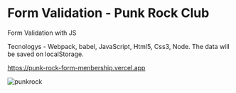 # Form Validation - Punk Rock Club
 Form Validation with JS
 
 Tecnologys - Webpack, babel, JavaScript, Html5, Css3, Node.
 The data will be saved on localStorage.
  
  https://punk-rock-form-menbership.vercel.app

 
![punkrock](https://user-images.githubusercontent.com/99622544/160142818-0e730581-0d68-464e-921c-1de7328baaf6.gif)
